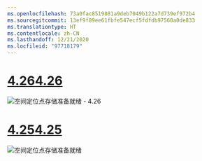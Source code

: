 ```yaml
---
ms.openlocfilehash: 73a0fac8519881a9deb7049b122a7d739ef972b4
ms.sourcegitcommit: 13ef9f89ee61fbfe547ecf5fdfdb97560a0de833
ms.translationtype: HT
ms.contentlocale: zh-CN
ms.lasthandoff: 12/21/2020
ms.locfileid: "97718179"
---
```

# <a name="426"></a>[<span data-ttu-id="35f02-101">4.26</span><span class="sxs-lookup"><span data-stu-id="35f02-101">4.26</span></span>](#tab/426)

![空间定位点存储准备就绪 - 4.26](../images/local-spatial-anchors-img-01.png)

# <a name="425"></a>[<span data-ttu-id="35f02-103">4.25</span><span class="sxs-lookup"><span data-stu-id="35f02-103">4.25</span></span>](#tab/425)

![空间定位点存储准备就绪](../images/unreal-spatialanchors-store-ready.PNG)
